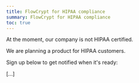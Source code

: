 ```yaml
---
title: FlowCrypt for HIPAA compliance
summary: FlowCrypt for HIPAA compliance
toc: true
---
```


At the moment, our company is not HIPAA certified.

We are planning a product for HIPAA customers.

Sign up below to get notified when it's ready:

[...]
